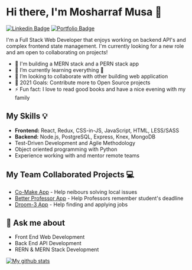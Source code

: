 # Hi there, I'm Mosharraf Musa 👋

[![Linkedin Badge](https://img.shields.io/badge/-LinkedIn-blue?style=flat-square&logo=Linkedin&logoColor=white&link=https://www.linkedin.com/in/mosharrafmusa/)](https://www.linkedin.com/in/mosharrafmusa/) [![Portfolio Badge](https://img.shields.io/badge/Portfolio-success)](https://www.mosharrafmusa.com)

I'm a Full Stack Web Developer that enjoys working on backend API's and complex frontend state management. I'm currently looking for a new role and am open to collaborating on projects!

- 🔭 I'm building a MERN stack and a PERN stack app
- 🌱 I’m currently learning everything 🤣
- 👯 I’m looking to collaborate with other building web application
- 🥅 2021 Goals: Contribute more to Open Source projects
- ⚡ Fun fact: I love to read good books and have a nice evening with my family

## My Skills 💡

- <strong>Frontend:</strong> React, Redux, CSS-in-JS, JavaScript, HTML, LESS/SASS
- <strong>Backend:</strong> Node.js, PostgreSQL, Express, Knex, MongoDB
- Test-Driven Development and Agile Methodology
- Object oriented programming with Python
- Experience working with and mentor remote teams
  <br/>

## My Team Collaborated Projects 💻

- <a href="https://github.com/BW-CoMake/Back-end/tree/Mosharraf-Musa">Co-Make App</a> - Help neibours solving local issues
- <a href="https://github.com/better-prof1">Better Professor App</a> - Help Professors remember student's deadline
- <a href="https://droom-mosharraf.netlify.app/">Droom-3 App</a> - Help finding and applying jobs
  <br />

## 💬 Ask me about

- Front End Web Development
- Back End API Development
- RERN & MERN Stack Development

[![My github stats](https://github-readme-stats.vercel.app/api?username=mosharrafmusa&show_icons=true&theme=cobalt&hide=stars,issues)](https://github.com/mosharrafmusa/github-readme-stats)
<br />

<!--
https://www.youtube.com/watch?v=ECuqb5Tv9qI
**MosharrafMusa/MosharrafMusa** is a ✨ _special_ ✨ repository because its `README.md` (this file) appears on your GitHub profile.
<a href="https://mosharrafmusa.com/"><img align="left" alt="mosharrafmusa.com" width="22px" src="https://raw.githubusercontent.com/iconic/open-iconic/master/svg/globe.svg" /></a>
<a href="https://twitter.com/MosharrafMusa"><img align="left" alt="mosharrafmusa | Twitter" width="22px" src="https://cdn.jsdelivr.net/npm/simple-icons@v3/icons/twitter.svg" /></a>
<a href="https://www.linkedin.com/in/mosharrafmusa/"><img align="left" alt="mosharrafmusa | LinkedIn" width="22px" src="https://cdn.jsdelivr.net/npm/simple-icons@v3/icons/linkedin.svg" /></a>


Here are some ideas to get you started:

- 🔭 I’m currently working on ...
- 🌱 I’m currently learning ...
- 👯 I’m looking to collaborate on ...
- 🤔 I’m looking for help with ...
- 💬 Ask me about ...
- 📫 How to reach me: ...
- 😄 Pronouns: ...
- ⚡ Fun fact: ...
-->
